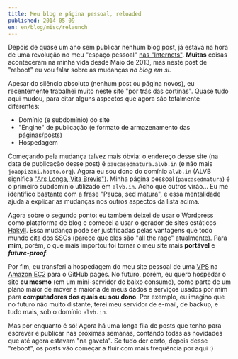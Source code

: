 ```yaml
---
title: Meu blog e página pessoal, reloaded
published: 2014-05-09
en: en/blog/misc/relaunch
---
```


Depois de quase um ano sem publicar nenhum blog post,
já estava na hora de uma revolução no meu "espaço pessoal" <a href="https://www.youtube.com/watch?v=LKTH6f1JfX8" target="_blank">nas "Internets"</a>.
**Muitas** coisas aconteceram na minha vida desde Maio de 2013, mas neste post de "reboot" eu vou falar sobre as mudanças _no blog em si_.

Apesar do silêncio absoluto (nenhum post ou página novos), eu recentemente trabalhei muito neste site "por trás das cortinas".
Quase tudo aqui mudou, para citar alguns aspectos que agora são totalmente diferentes:

  * Domínio (e subdomínio) do site
  * "Engine" de publicação (e formato de armazenamento das páginas/posts)
  * Hospedagem

Começando pela mudança talvez mais óbvia: o endereço desse site (na data de publicação desse post) é `paucasedmatura.alvb.in` (e não mais `joaopizani.hopto.org`).
Agora eu sou dono do domínio `alvb.in` (ALVB significa ["Ars Longa, Vita Brevis"](http://en.wikipedia.org/wiki/Ars_longa,_vita_brevis)).
Minha página pessoal (`paucasedmatura`) é o primeiro subdomínio utilizado em `alvb.in`. Acho que outros virão...
Eu me identifico bastante com a frase "Pauca, sed matura", e essa mentalidade ajuda a explicar as mudanças nos outros aspectos da lista acima.

Agora sobre o segundo ponto: eu também deixei de usar o Wordpress como plataforma de blog e comecei a usar o gerador de sites estáticos [Hakyll](http://jaspervdj.be/hakyll).
Essa mudança pode ser justificadas pelas vantagens que todo mundo cita dos SSGs (parece que eles são "all the rage" atualmente).
Para **mim**, porém, o que mais importou foi tornar o meu site mais **portável** e **_future-proof_**.

Por fim, eu transferi a hospedagem do meu site pessoal de uma [VPS](http://en.wikipedia.org/wiki/Virtual_private_server)
na [Amazon EC2](https://aws.amazon.com/ec2/) para o GitHub pages.
No futuro, porém, eu quero hospedar o site **eu mesmo** (em um mini-servidor de baixo consumo),
como parte de um plano maior de mover a maioria de meus dados e serviços usados por mim para **computadores dos quais eu sou dono**.
Por exemplo, eu imagino que no futuro não muito distante, terei meu servidor de e-mail, de backup, e tudo mais, sob o domínio `alvb.in`.

Mas por enquanto é só! Agora há uma longa fila de posts que tenho para escrever e publicar nas próximas semanas,
contando todas as novidades que até agora estavam "na gaveta".
Se tudo der certo, depois desse "reboot", os posts vão começar a fluir com mais frequência por aqui :)
